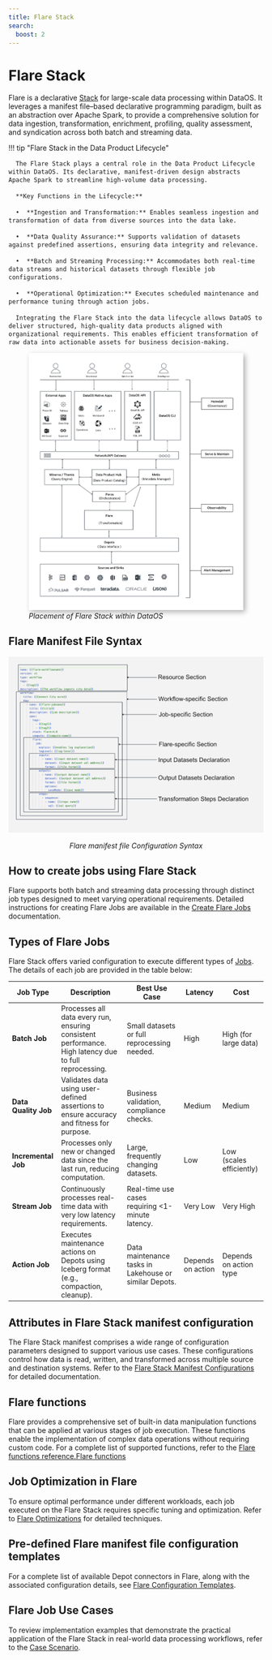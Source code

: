 ```yaml
---
title: Flare Stack
search:
  boost: 2
---
```


# Flare Stack

Flare is a declarative [Stack](/resources/stacks/) for large-scale data processing within DataOS. It leverages a manifest file–based declarative programming paradigm, built as an abstraction over Apache Spark, to provide a comprehensive solution for data ingestion, transformation, enrichment, profiling, quality assessment, and syndication across both batch and streaming data.


!!! tip "Flare Stack in the Data Product Lifecycle"

      The Flare Stack plays a central role in the Data Product Lifecycle within DataOS. Its declarative, manifest-driven design abstracts Apache Spark to streamline high-volume data processing.

      **Key Functions in the Lifecycle:**

      •  **Ingestion and Transformation:** Enables seamless ingestion and transformation of data from diverse sources into the data lake.

      •  **Data Quality Assurance:** Supports validation of datasets against predefined assertions, ensuring data integrity and relevance.

      •  **Batch and Streaming Processing:** Accommodates both real-time data streams and historical datasets through flexible job configurations.

      •  **Operational Optimization:** Executes scheduled maintenance and performance tuning through action jobs.

      Integrating the Flare Stack into the data lifecycle allows DataOS to deliver structured, high-quality data products aligned with organizational requirements. This enables efficient transformation of raw data into actionable assets for business decision-making.


<figure>
  <img src="/resources/stacks/flare/flare_overview.png" alt="Flare Overview" style="width:31rem; box-shadow: 4px 4px 10px rgba(0, 0, 0, 0.3);" />
  <figcaption><i>Placement of Flare Stack within DataOS</i></figcaption>
</figure>


## Flare Manifest File Syntax

![Flare YAML Configuration Syntax](/resources/stacks/flare/flare_syntax.png)
<center><i>Flare manifest file Configuration Syntax</i></center>

## How to create jobs using Flare Stack

Flare supports both batch and streaming data processing through distinct job types designed to meet varying operational requirements. Detailed instructions for creating Flare Jobs are available in the [Create Flare Jobs](/resources/stacks/flare/creating_flare_jobs/) documentation.


## Types of Flare Jobs

Flare Stack offers varied configuration to execute different types of [Jobs](/resources/stacks/flare/case_scenario/). The details of each job are provided in the table below:


| **Job Type**       | **Description**                                                                                                                                     | **Best Use Case**                                                                 | **Latency**         | **Cost**               |
|--------------------|-----------------------------------------------------------------------------------------------------------------------------------------------------|------------------------------------------------------------------------------------|----------------------|------------------------|
| **Batch Job**      | Processes all data every run, ensuring consistent performance. High latency due to full reprocessing.                                               | Small datasets or full reprocessing needed.                                        | High                 | High (for large data)   |
| **Data Quality Job** | Validates data using user-defined assertions to ensure accuracy and fitness for purpose.                                                          | Business validation, compliance checks.                                            | Medium               | Medium                  |
| **Incremental Job**| Processes only new or changed data since the last run, reducing computation.                                                                       | Large, frequently changing datasets.                                               | Low                  | Low (scales efficiently) |
| **Stream Job**     | Continuously processes real-time data with very low latency requirements.                                                                          | Real-time use cases requiring <1-minute latency.                                   | Very Low             | Very High               |
| **Action Job**     | Executes maintenance actions on Depots using Iceberg format (e.g., compaction, cleanup).                                                           | Data maintenance tasks in Lakehouse or similar Depots.                              | Depends on action     | Depends on action type  |


<!--
### **Batch Job**

Batch Jobs involve recomputing all changed datasets during each run, ensuring consistent end-to-end performance over time. However, they suffer from high latency as all data must be processed, even if it hasn't changed since the last synchronization. When a large volume of new data is introduced, batch jobs can become excessively costly and time-consuming. For smaller data sizes, running batch jobs for various transformation tasks is recommended. However, as data size grows and changes, [incremental jobs](#incremental-job) are a better option. Simple batch jobs typically involve reading data from one Depot (Depot A), performing transformations, and writing the data to another Depot (Depot B). To explore case scenario for a Batch Job, refer to the link: [Case Scenarios: Batch Jobs](/resources/stacks/flare/case_scenario/#batch-jobs).

Apart from regular batch jobs, there are three specialized types of batch jobs designed for specific scenarios: [Data Profiling Jobs](#data-profiling-job), [Data Quality Jobs](#data-quality-job), and [Incremental Jobs](#incremental-job).

#### **Data Profiling Job**

Data Profiling Jobs assess the validity and structure of datasets. These jobs examine source data to determine accuracy, completeness, and validity, providing summaries and insights about the data. Accurate and complete data is essential for making informed decisions based on the available data. Data Profiling Jobs enable you to analyze the structure, content, and relationships within the data, uncovering inconsistencies, and anomalies to achieve higher data quality.
To learn more about creating Data Profiling Jobs, refer to the link: [Case Scenarios: Data Profiling Jobs](/resources/stacks/flare/case_scenario/#data-profiling-job). 

**Fingerprinting**

Initiating a data profiling job for a dataset automatically triggers the fingerprinting process.

Fingerprinting primarily addresses the data classification challenge, aiming to categorize the columns of a table into a predefined categories. Fingerprinting analyzes data columns to detect distinctive patterns or signatures within the data. By examining the data values in a column, it can identify what type of data is there and determine what business terms or labels can be attached to this data. These labels or tags are valuable for enhancing discoverability and enabling effective governance.

To learn more about classification process, refer to [Fingerprinting in DataOS](/resources/stacks/flare/case_scenario/fingerprinting/).

DataOS conducts fingerprinting and stores the classification information for the dataset in Metis DB, which can be accessed through the Metis UI. To learn more, refer to [Fingerprinting Information on Metis UI](/interfaces/metis/navigating_metis_ui_how_to_guide/#how-to-get-fingerprinting-information).

#### **Data Quality Job**

DataOS allows users to define their data quality expectations and discover data shortcomings for the success of data-driven operations. It uses the Flare stack that provides a set of tools and functions for data quality analysis and validation. Flare provides assertions, which are business-specific validation rules, to test and evaluate the quality of specific datasets if they are appropriate for the intended purpose.

Data Quality Jobs measure and ensure data quality based on these assertions. For more information on defining assertions and their properties, refer to [Performing Business Validation Checks with Assertions](/resources/stacks/flare/assertions_case_scenario/). 

#### **Incremental Job**

Incremental Jobs only compute the rows or files of data that have changed since the last build. They are suitable for processing event data and datasets with frequent changes. Incremental jobs reduce overall computation and significantly decrease end-to-end latency compared to batch jobs. Moreover, compute costs for incremental jobs can be lower than batch jobs when dealing with high-scale datasets, as the amount of actual computation is minimized. By processing only new data, incremental jobs eliminate the need to redo analysis on large datasets where most information remains unchanged. For case scenarios on Incremental Jobs, refer to the link: [Case Scenarios: Incremental Jobs](/resources/stacks/flare/case_scenario/#incremental-jobs).

### **Stream Job**

Stream Jobs continuously process incoming data in real-time. They offer low latency but have the highest computing costs, as resources must always be available to handle new input data. Creating stream jobs should be avoided in most cases unless there are strict latency requirements, typically less than a minute. To explore stream-specific properties for Stream Jobs, click here. For a case scenario illustrating how a streaming job is declared within DataOS, refer to the link:[Case Scenario: Stream Jobs](/resources/stacks/flare/case_scenario/#stream-jobs).

### **Action Job**

The DataOS platform provides comprehensive support for executing maintenance actions jobs within the Depots supporting the Iceberg table format such as Lakehouse. These are specified within the actions section. To explore action-specific properties for Action Jobs, click here. For a case scenario illustrating how a action job is declared within DataOS, refer to the link: [Case Scenario: Action Job](/resources/stacks/flare/case_scenario/#flare-actions).

 | Flare Job Type  | Description                                                                                                            |
|-----------------|------------------------------------------------------------------------------------------------------------------------|
| [Batch Job](/resources/stacks/flare/job_types#batch-job)       | Recomputes all changed datasets on each run, providing consistent performance. Has high latency and is suitable for smaller data sizes.                                              |
| [Data Profiling Job](/resources/stacks/flare/job_types#data-profiling-job) | Assesses data quality and structure, examining source data for accuracy, completeness, and validity.                    |
| [Data Quality Job](/resources/stacks/flare/job_types#data-quality-job) | Evaluates data quality based on business-specific validation rules (assertions).                                                      |
| [Incremental Job](/resources/stacks/flare/job_types#incremental-job) | Computes only the changed rows or files of data since the last build, reducing overall computation and latency.        |
| [Stream Job](/resources/stacks/flare/job_types#stream-job)      | Processes new data continuously with low latency, but incurs high computing costs and requires constant resource availability. |
| [Action Job](/resources/stacks/flare/job_types#action-job)      | Performs maintenance actions on data stored in Iceberg format in any depot (including Lakehouse) | 



Further information regarding Flare Jobs can be accessed [here](/resources/stacks/flare/job_types) -->



## Attributes in Flare Stack manifest configuration

The Flare Stack manifest comprises a wide range of configuration parameters designed to support various use cases. These configurations control how data is read, written, and transformed across multiple source and destination systems. Refer to the [Flare Stack Manifest Configurations](/resources/stacks/flare/configurations/) for detailed documentation.


## Flare functions

Flare provides a comprehensive set of built-in data manipulation functions that can be applied at various stages of job execution. These functions enable the implementation of complex data operations without requiring custom code. For a complete list of supported functions, refer to the [Flare functions reference.Flare functions](/resources/stacks/flare/functions/list/) 

<!-- 
 ## How to test Flare Jobs

Before deploying your logic into production, thorough testing is crucial. Flare Standalone provides a powerful and reliable testing interface, allowing you to test your Flare Jobs locally on your system. It helps identify and address potential issues before deployment. Further information regarding Flare Standalone can be accessed by clicking the link below.

[Flare Standalone](/resources/stacks/flare/standalone/) -->

## Job Optimization in Flare

To ensure optimal performance under different workloads, each job executed on the Flare Stack requires specific tuning and optimization. Refer to [Flare Optimizations](/resources/stacks/flare/optimizations/) for detailed techniques.


## Pre-defined Flare manifest file configuration templates

For a complete list of available Depot connectors in Flare, along with the associated configuration details, see [Flare Configuration Templates](/resources/stacks/flare/configuration_templates/).


## Flare Job Use Cases

To review implementation examples that demonstrate the practical application of the Flare Stack in real-world data processing workflows, refer to the [Case Scenario](/resources/stacks/flare/case_scenario/).

<!-- 
## Troubleshooting in Flare
Flare provides detailed execution metadata and logging to support efficient troubleshooting of job failures and unexpected behavior. Issues can be identified through system-generated logs, job statuses, and validation messages.

For examples of valid configurations and job patterns, refer to the [Flare configuration templates.](/resources/stacks/flare/troubleshooting/)
 -->






